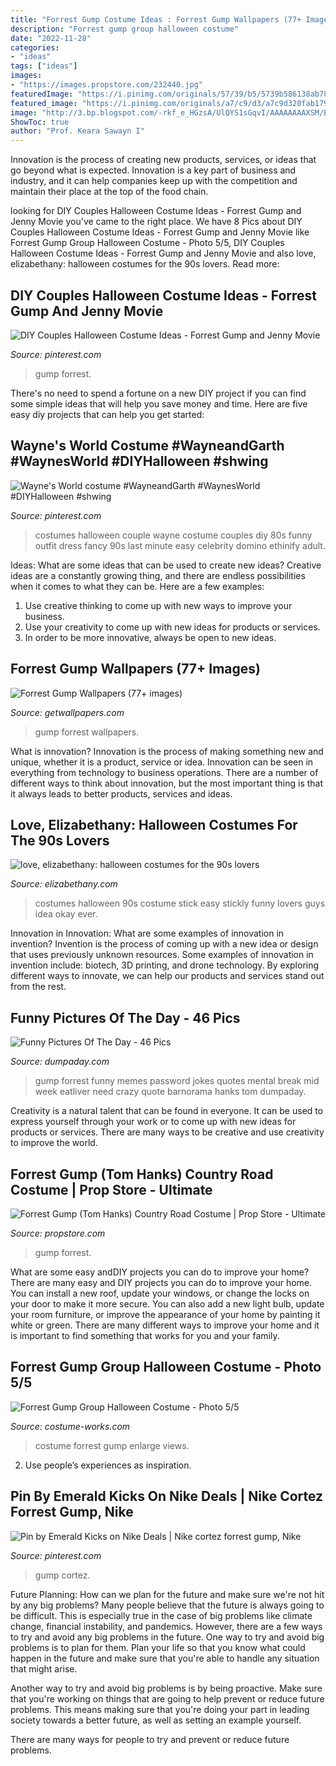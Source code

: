 ```yaml
---
title: "Forrest Gump Costume Ideas : Forrest Gump Wallpapers (77+ Images)"
description: "Forrest gump group halloween costume"
date: "2022-11-28"
categories:
- "ideas"
tags: ["ideas"]
images:
- "https://images.propstore.com/232440.jpg"
featuredImage: "https://i.pinimg.com/originals/57/39/b5/5739b586138ab782eb12b83b8519faa8.jpg"
featured_image: "https://i.pinimg.com/originals/a7/c9/d3/a7c9d320fab17916500761516ce3662d.jpg"
image: "http://3.bp.blogspot.com/-rkf_e_HGzsA/UlQYS1sGqvI/AAAAAAAAXSM/Bl4NRvu9aYg/s1600/90s+costume+stick+stickly.jpg"
ShowToc: true
author: "Prof. Keara Sawayn I"
---
```



Innovation is the process of creating new products, services, or ideas that go beyond what is expected. Innovation is a key part of business and industry, and it can help companies keep up with the competition and maintain their place at the top of the food chain.

	

		
looking for DIY Couples Halloween Costume Ideas - Forrest Gump and Jenny Movie you've came to the right place. We have 8 Pics about DIY Couples Halloween Costume Ideas - Forrest Gump and Jenny Movie like Forrest Gump Group Halloween Costume - Photo 5/5, DIY Couples Halloween Costume Ideas - Forrest Gump and Jenny Movie and also love, elizabethany: halloween costumes for the 90s lovers. Read more:
		
    
## DIY Couples Halloween Costume Ideas - Forrest Gump And Jenny Movie

<img loading=lazy src="https://i.pinimg.com/736x/b9/3d/9d/b93d9d03a00a2b04f80b34430ff7594a.jpg" onerror="this.onerror=null;this.src='https://tse3.mm.bing.net/th?id=OIP.ZS_ouVNCavxpfKAKAUdLOgHaNM&amp;pid=15.1';" alt="DIY Couples Halloween Costume Ideas - Forrest Gump and Jenny Movie">

_Source: pinterest.com_

>gump forrest. 

	

There's no need to spend a fortune on a new DIY project if you can find some simple ideas that will help you save money and time. Here are five easy diy projects that can help you get started: 

    
## Wayne&#039;s World Costume #WayneandGarth #WaynesWorld #DIYHalloween #shwing

<img loading=lazy src="https://i.pinimg.com/originals/57/39/b5/5739b586138ab782eb12b83b8519faa8.jpg" onerror="this.onerror=null;this.src='https://tse3.mm.bing.net/th?id=OIP.qi5lvPL986-CmxwpE9eQOQHaLJ&amp;pid=15.1';" alt="Wayne&#039;s World costume #WayneandGarth #WaynesWorld #DIYHalloween #shwing">

_Source: pinterest.com_

>costumes halloween couple wayne costume couples diy 80s funny outfit dress fancy 90s last minute easy celebrity domino ethinify adult. 

	

Ideas: What are some ideas that can be used to create new ideas?
Creative ideas are a constantly growing thing, and there are endless possibilities when it comes to what they can be. Here are a few examples:
1. Use creative thinking to come up with new ways to improve your business.
2. Use your creativity to come up with new ideas for products or services.
3. In order to be more innovative, always be open to new ideas.

    
## Forrest Gump Wallpapers (77+ Images)

<img loading=lazy src="http://getwallpapers.com/wallpaper/full/b/5/6/821006-forrest-gump-wallpapers-1920x1080-for-android-50.jpg" onerror="this.onerror=null;this.src='https://tse4.mm.bing.net/th?id=OIP.NQJbVJkyWBXyNbk2wsdJGAHaEK&amp;pid=15.1';" alt="Forrest Gump Wallpapers (77+ images)">

_Source: getwallpapers.com_

>gump forrest wallpapers. 

	

What is innovation?
Innovation is the process of making something new and unique, whether it is a product, service or idea. Innovation can be seen in everything from technology to business operations. There are a number of different ways to think about innovation, but the most important thing is that it always leads to better products, services and ideas.

    
## Love, Elizabethany: Halloween Costumes For The 90s Lovers

<img loading=lazy src="http://3.bp.blogspot.com/-rkf_e_HGzsA/UlQYS1sGqvI/AAAAAAAAXSM/Bl4NRvu9aYg/s1600/90s+costume+stick+stickly.jpg" onerror="this.onerror=null;this.src='https://tse4.mm.bing.net/th?id=OIP.0g1-UZlnlMlmphpdjWGf2AHaJ3&amp;pid=15.1';" alt="love, elizabethany: halloween costumes for the 90s lovers">

_Source: elizabethany.com_

>costumes halloween 90s costume stick easy stickly funny lovers guys idea okay ever. 

	

Innovation in Innovation: What are some examples of innovation in invention?
Invention is the process of coming up with a new idea or design that uses previously unknown resources. Some examples of innovation in invention include: biotech, 3D printing, and drone technology. By exploring different ways to innovate, we can help our products and services stand out from the rest.

    
## Funny Pictures Of The Day - 46 Pics

<img loading=lazy src="http://www.dumpaday.com/wp-content/uploads/2015/07/forrest-gump.jpg" onerror="this.onerror=null;this.src='https://tse4.mm.bing.net/th?id=OIP.WcILlRe4B1NZzi1OR-mOHgHaLJ&amp;pid=15.1';" alt="Funny Pictures Of The Day - 46 Pics">

_Source: dumpaday.com_

>gump forrest funny memes password jokes quotes mental break mid week eatliver need crazy quote barnorama hanks tom dumpaday. 

	

Creativity is a natural talent that can be found in everyone. It can be used to express yourself through your work or to come up with new ideas for products or services. There are many ways to be creative and use creativity to improve the world.

    
## Forrest Gump (Tom Hanks) Country Road Costume | Prop Store - Ultimate

<img loading=lazy src="https://images.propstore.com/232440.jpg" onerror="this.onerror=null;this.src='https://tse2.mm.bing.net/th?id=OIP.OJVRlm_BLMqAfrj9mpJzLgHaFf&amp;pid=15.1';" alt="Forrest Gump (Tom Hanks) Country Road Costume | Prop Store - Ultimate">

_Source: propstore.com_

>gump forrest. 

	

What are some easy andDIY projects you can do to improve your home?
There are many easy and DIY projects you can do to improve your home. You can install a new roof, update your windows, or change the locks on your door to make it more secure. You can also add a new light bulb, update your room furniture, or improve the appearance of your home by painting it white or green. There are many different ways to improve your home and it is important to find something that works for you and your family.

    
## Forrest Gump Group Halloween Costume - Photo 5/5

<img loading=lazy src="http://photos.costume-works.com/full/forrest_gump3.jpg" onerror="this.onerror=null;this.src='https://tse1.mm.bing.net/th?id=OIP._U51-4k3WLKaa9hz9rHjTgHaMi&amp;pid=15.1';" alt="Forrest Gump Group Halloween Costume - Photo 5/5">

_Source: costume-works.com_

>costume forrest gump enlarge views. 

	

2. Use people’s experiences as inspiration.

    
## Pin By Emerald Kicks On Nike Deals | Nike Cortez Forrest Gump, Nike

<img loading=lazy src="https://i.pinimg.com/originals/a7/c9/d3/a7c9d320fab17916500761516ce3662d.jpg" onerror="this.onerror=null;this.src='https://tse4.mm.bing.net/th?id=OIP.NbyT7gKNueK_P-K5ClxZ2wHaJ4&amp;pid=15.1';" alt="Pin by Emerald Kicks on Nike Deals | Nike cortez forrest gump, Nike">

_Source: pinterest.com_

>gump cortez. 

	

Future Planning: How can we plan for the future and make sure we're not hit by any big problems?
Many people believe that the future is always going to be difficult. This is especially true in the case of big problems like climate change, financial instability, and pandemics. However, there are a few ways to try and avoid any big problems in the future. 
One way to try and avoid big problems is to plan for them. Plan your life so that you know what could happen in the future and make sure that you're able to handle any situation that might arise. 

Another way to try and avoid big problems is by being proactive. Make sure that you're working on things that are going to help prevent or reduce future problems. This means making sure that you're doing your part in leading society towards a better future, as well as setting an example yourself. 

There are many ways for people to try and prevent or reduce future problems.


